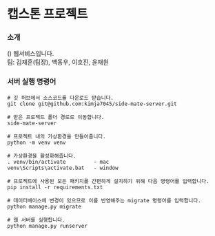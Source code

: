 # 캡스톤 프로젝트

### 소개
() 웹서비스입니다. <br/>
팀: 김재훈(팀장), 백동우, 이호진, 윤채원

### 서버 실행 명령어
```
# 깃 허브에서 소스코드를 다운로드 받습니다.
git clone git@github.com:kimja7045/side-mate-server.git

# 받은 프로젝트 폴더 경로로 이동합니다.
side-mate-server

# 프로젝트 내의 가상환경을 만들어줍니다.
python -m venv venv

# 가상환경을 활성화해줍니다.
. venv/bin/activate         - mac
venv\Scripts\activate.bat   - window

# 프로젝트에 사용된 모든 패키지를 간편하게 설치하기 위해 다음 명령어를 입력합니다. 
pip install -r requirements.txt

# 데이터베이스에 변경이 있으므로 이를 반영해주는 migrate 명령어를 입력합니다.
python manage.py migrate

# 웹 서버를 실행합니다.
python manage.py runserver
```
